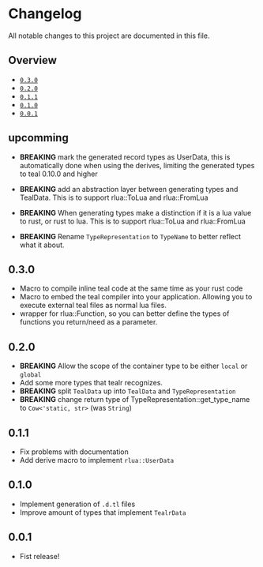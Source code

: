 # Changelog

All notable changes to this project are documented in this file.

## Overview
- [`0.3.0`](#030)
- [`0.2.0`](#020)
- [`0.1.1`](#011)
- [`0.1.0`](#010)
- [`0.0.1`](#001)

## upcomming
- **BREAKING** mark the generated record types as UserData, this is automatically done when using the derives, limiting the generated types to teal 0.10.0 and higher

- **BREAKING** add an abstraction layer between generating types and TealData. This is to support rlua::ToLua and rlua::FromLua

- **BREAKING** When generating types make a distinction if it is a lua value to rust, or rust to lua. This is to support rlua::ToLua and rlua::FromLua

- **BREAKING** Rename `TypeRepresentation` to `TypeName` to better reflect what it about.
## 0.3.0
- Macro to compile inline teal code at the same time as your rust code
- Macro to embed the teal compiler into your application. Allowing you to execute external teal files as normal lua files.
- wrapper for rlua::Function, so you can better define the types of functions you return/need as a parameter.
## 0.2.0
- **BREAKING** Allow the scope of the container type to be either `local` or `global`
- Add some more types that tealr recognizes.
- **BREAKING** split `TealData` up into `TealData` and `TypeRepresentation`
- **BREAKING** change return type of TypeRepresentation::get_type_name to `Cow<'static, str>` (was `String`)

## 0.1.1
- Fix problems with documentation
- Add derive macro to implement `rlua::UserData`

## 0.1.0
- Implement generation of `.d.tl` files
- Improve amount of types that implement `TealrData`

## 0.0.1
- Fist release!